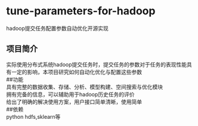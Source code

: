 # tune-parameters-for-hadoop
hadoop提交任务配置参数自动优化开源实现


## 项目简介 <br>
实际使用分布式系统hadoop提交任务时，提交任务的参数对于任务的表现性能具有一定的影响，本项目研究如何自动化优化与配置这些参数<br>
##功能 <br>
具有完整的数据收集、存储、分析、模型构建、空间搜索与优化模块<br>
拥有完备的信息，可以辅助用于hadoop历史任务的评价<br>
给出了明确的解决使用方案，用户接口简单清晰，使用简单<br>
##依赖<br>
python hdfs,sklearn等
